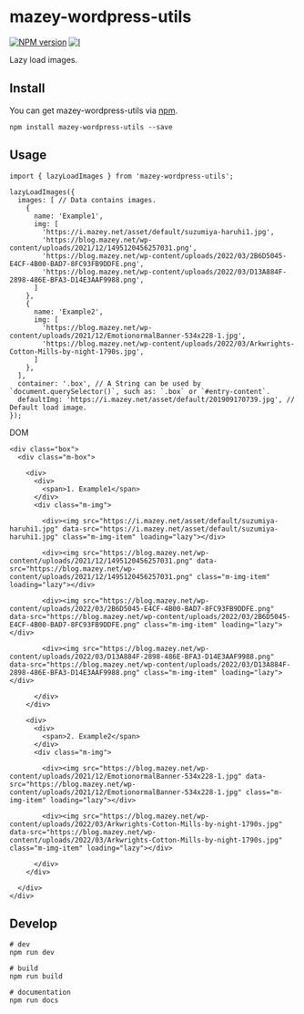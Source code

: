 # mazey-wordpress-utils

[![NPM version][npm-image]][npm-url]
[![l][l-image]][l-url]

[npm-image]: https://img.shields.io/npm/v/mazey-wordpress-utils
[npm-url]: https://npmjs.org/package/mazey-wordpress-utils
[l-image]: https://img.shields.io/npm/l/mazey-wordpress-utils
[l-url]: https://github.com/mazeyqian/mazey-wordpress-utils

Lazy load images.

## Install

You can get mazey-wordpress-utils via [npm](https://www.npmjs.com/package/mazey-wordpress-utils).

```
npm install mazey-wordpress-utils --save
```

## Usage

```
import { lazyLoadImages } from 'mazey-wordpress-utils';

lazyLoadImages({
  images: [ // Data contains images.
    {
      name: 'Example1',
      img: [
        'https://i.mazey.net/asset/default/suzumiya-haruhi1.jpg',
        'https://blog.mazey.net/wp-content/uploads/2021/12/1495120456257031.png',
        'https://blog.mazey.net/wp-content/uploads/2022/03/2B6D5045-E4CF-4B00-BAD7-8FC93FB9DDFE.png',
        'https://blog.mazey.net/wp-content/uploads/2022/03/D13A884F-2898-486E-BFA3-D14E3AAF9988.png',
      ]
    },
    {
      name: 'Example2',
      img: [
        'https://blog.mazey.net/wp-content/uploads/2021/12/EmotionormalBanner-534x228-1.jpg',
        'https://blog.mazey.net/wp-content/uploads/2022/03/Arkwrights-Cotton-Mills-by-night-1790s.jpg',
      ]
    },
  ],
  container: '.box', // A String can be used by `document.querySelector()`, such as: `.box` or `#entry-content`.
  defaultImg: 'https://i.mazey.net/asset/default/201909170739.jpg', // Default load image.
});
```

DOM

```
<div class="box">
  <div class="m-box">
    
    <div>
      <div>
        <span>1. Example1</span>
      </div>
      <div class="m-img">
        
        <div><img src="https://i.mazey.net/asset/default/suzumiya-haruhi1.jpg" data-src="https://i.mazey.net/asset/default/suzumiya-haruhi1.jpg" class="m-img-item" loading="lazy"></div>

        <div><img src="https://blog.mazey.net/wp-content/uploads/2021/12/1495120456257031.png" data-src="https://blog.mazey.net/wp-content/uploads/2021/12/1495120456257031.png" class="m-img-item" loading="lazy"></div>
      
        <div><img src="https://blog.mazey.net/wp-content/uploads/2022/03/2B6D5045-E4CF-4B00-BAD7-8FC93FB9DDFE.png" data-src="https://blog.mazey.net/wp-content/uploads/2022/03/2B6D5045-E4CF-4B00-BAD7-8FC93FB9DDFE.png" class="m-img-item" loading="lazy"></div>
      
        <div><img src="https://blog.mazey.net/wp-content/uploads/2022/03/D13A884F-2898-486E-BFA3-D14E3AAF9988.png" data-src="https://blog.mazey.net/wp-content/uploads/2022/03/D13A884F-2898-486E-BFA3-D14E3AAF9988.png" class="m-img-item" loading="lazy"></div>
    
      </div>
    </div>
  
    <div>
      <div>
        <span>2. Example2</span>
      </div>
      <div class="m-img">
        
        <div><img src="https://blog.mazey.net/wp-content/uploads/2021/12/EmotionormalBanner-534x228-1.jpg" data-src="https://blog.mazey.net/wp-content/uploads/2021/12/EmotionormalBanner-534x228-1.jpg" class="m-img-item" loading="lazy"></div>
      
        <div><img src="https://blog.mazey.net/wp-content/uploads/2022/03/Arkwrights-Cotton-Mills-by-night-1790s.jpg" data-src="https://blog.mazey.net/wp-content/uploads/2022/03/Arkwrights-Cotton-Mills-by-night-1790s.jpg" class="m-img-item" loading="lazy"></div>
    
      </div>
    </div>
  
  </div>
</div>
```

## Develop

```
# dev
npm run dev

# build
npm run build

# documentation
npm run docs
```
